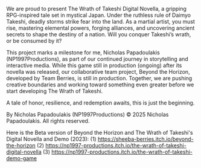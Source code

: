 We are proud to present The Wrath of Takeshi Digital Novella, a gripping RPG-inspired tale set in mystical Japan. Under the ruthless rule of Daimyo Takeshi, deadly storms strike fear into the land. As a martial artist, you must rise, mastering elemental powers, forging alliances, and uncovering ancient secrets to shape the destiny of a nation. Will you conquer Takeshi’s wrath, or be consumed by it?

This project marks a milestone for me, Nicholas Papadoulakis (NP1997Productions), as part of our continued journey in storytelling and interactive media. While this game still in production (ongoing) after its novella was released, our collaborative team project, Beyond the Horizon, developed by Team Berries, is still in production. Together, we are pushing creative boundaries and working toward something even greater before we start developing The Wrath of Takeshi.

A tale of honor, resilience, and redemption awaits, this is just the beginning.

By Nicholas Papadoulakis (NP1997Productions)
© 2025 Nicholas Papadoulakis. All rights reserved.

Here is the Beta version of Beyond the Horizon and The Wrath of Takeshi's Digital Novella and Demo (2023):
(1) https://sheeba-berries.itch.io/beyond-the-horizon
(2) https://np1997-productions.itch.io/the-wrath-of-takeshi-digital-novella
(3) https://np1997-productions.itch.io/the-wrath-of-takeshi-demo-game

